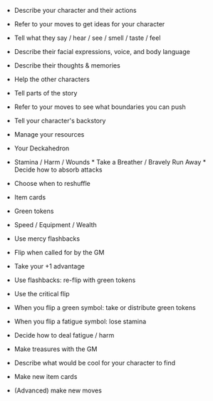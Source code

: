 
 * Describe your character and their actions
  * Refer to your moves to get ideas for your character
  * Tell what they say / hear / see / smell / taste / feel
  * Describe their facial expressions, voice, and body language
  * Describe their thoughts & memories
  * Help the other characters

 * Tell parts of the story
  * Refer to your moves to see what boundaries you can push
  * Tell your character's backstory

 * Manage your resources
  * Your Deckahedron
   * Stamina / Harm / Wounds
    * Take a Breather / Bravely Run Away
    * Decide how to absorb attacks
   * Choose when to reshuffle
  * Item cards
  * Green tokens
  * Speed / Equipment / Wealth
  * Use mercy flashbacks

 * Flip when called for by the GM
  * Take your +1 advantage
  * Use flashbacks: re-flip with green tokens
  * Use the critical flip
  * When you flip a green symbol: take or distribute green tokens
  * When you flip a fatigue symbol: lose stamina
  * Decide how to deal fatigue / harm

 * Make treasures with the GM
  * Describe what would be cool for your character to find
  * Make new item cards
  * (Advanced) make new moves

